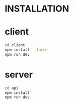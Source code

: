 # INSTALLATION

# client

```sh
cd client
npm install --force
npm run dev
```

# server

```sh
cd api
npm install
npm run dev
```
